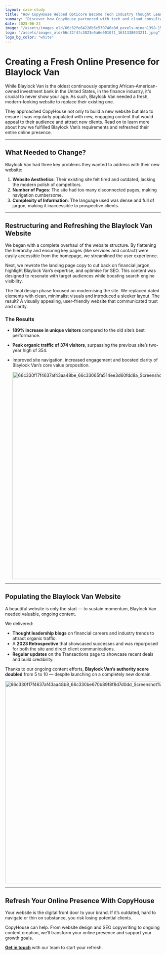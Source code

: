 ```yaml
---
layout: case-study
title: "How CopyHouse Helped Opticore Become Tech Industry Thought Leaders"
summary: "Discover how CopyHouse partnered with tech and cloud consultancy Opticore in their first-ever agency-run content marketing campaign."
date: 2025-06-24
image: "/assets/images_old/66c32fe64226b5c530746e8d_pexels-minan1398-1599969.jpg"
logo: "/assets/images_old/66c32f4fc3023e5a6e0010f1_1631338033211.jpeg"
logo_bg_color: "white"
---
```



# Creating a Fresh Online Presence for Blaylock Van

While Blaylock Van is the oldest continuously operating African-American-owned investment bank in the United States, in the finance industry, it's crucial to never show your age. As such, Blaylock Van needed a fresh, modern-looking website to replace their existing one.

They approached CopyHouse not only to build a new website but also to ensure it was regularly populated with new, engaging content that would appeal to their audience and attract new clients. Read on to learn more about how we fulfilled Blaylock Van’s requirements and refreshed their entire online presence.

---

## What Needed to Change?

Blaylock Van had three key problems they wanted to address with their new website:

1. **Website Aesthetics**: Their existing site felt tired and outdated, lacking the modern polish of competitors.
2. **Number of Pages**: The site had too many disconnected pages, making navigation cumbersome.
3. **Complexity of Information**: The language used was dense and full of jargon, making it inaccessible to prospective clients.

---

## Restructuring and Refreshing the Blaylock Van Website

We began with a complete overhaul of the website structure. By flattening the hierarchy and ensuring key pages (like services and contact) were easily accessible from the homepage, we streamlined the user experience.

Next, we rewrote the landing page copy to cut back on financial jargon, highlight Blaylock Van’s expertise, and optimise for SEO. This content was designed to resonate with target audiences while boosting search engine visibility.

The final design phase focused on modernising the site. We replaced dated elements with clean, minimalist visuals and introduced a sleeker layout. The result? A visually appealing, user-friendly website that communicated trust and clarity.

### The Results

- **189% increase in unique visitors** compared to the old site’s best performance.
- **Peak organic traffic of 374 visitors**, surpassing the previous site’s two-year high of 354.
- Improved site navigation, increased engagement and boosted clarity of Blaylock Van’s core value proposition.

  <img width="1471" height="670" alt="66c330f17f4637af43aa48be_66c33065fa514ee3d60fdd8a_Screenshot%202024-08-19%20at%2012 45 17" src="https://github.com/user-attachments/assets/e574e2e7-0986-44e2-bd1c-16fd2ea76c3e" />


---

## Populating the Blaylock Van Website

A beautiful website is only the start — to sustain momentum, Blaylock Van needed valuable, ongoing content.

We delivered:

- **Thought leadership blogs** on financial careers and industry trends to attract organic traffic.
- A **2023 Retrospective** that showcased successes and was repurposed for both the site and direct client communications.
- **Regular updates** on the Transactions page to showcase recent deals and build credibility.

Thanks to our ongoing content efforts, **Blaylock Van’s authority score doubled** from 5 to 10 — despite launching on a completely new domain.

<img width="1162" height="654" alt="66c330f17f4637af43aa48b8_66c330be670b89f8f8d7d0dd_Screenshot%202024-08-19%20at%2012 47 03" src="https://github.com/user-attachments/assets/d1703b7f-0df3-43de-bf75-bf157e4cbb07" />


---

## Refresh Your Online Presence With CopyHouse

Your website is the digital front door to your brand. If it’s outdated, hard to navigate or thin on substance, you risk losing potential clients.

CopyHouse can help. From website design and SEO copywriting to ongoing content creation, we’ll transform your online presence and support your growth goals.

**[Get in touch](https://www.copyhouse.io/contact)** with our team to start your refresh.

